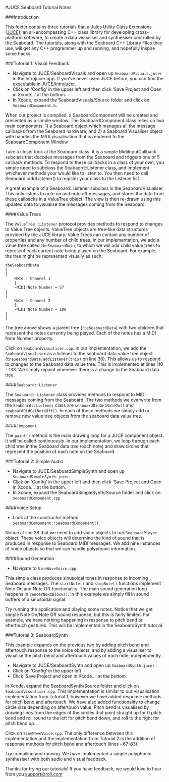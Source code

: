 #JUCE Seaboard Tutorial Notes

###Introduction

This folder contains three tutorials that a Jules Utility Class Extensions ([JUCE](juce.com/about-juce)), an all-encompassing C++ class library for developing cross-platform software, to create a data visualiser and synthesiser controlled by the Seaboard. The tutorials, along with the Seaboard C++ Library Files they use, will get any C++ programmer up and running, and hopefully inspire some hacks.

###Tutorial 1: Visual Feedback

- Navigate to JUCE/SeaboardVisuals and open up `SeaboardVisuals.jucer` in the Introjucer app. If you've never used JUCE before, you can find the executable in JUCE/Introjucer.
- Click on ‘Config’ in the upper left and then click ‘Save Project and Open in Xcode…’ at the bottom.
- In Xcode, expand the SeaboardVisuals/Source folder and click on `SeaboardComponent.h`.

When our project is compiled, a SeaboardComponent will be created and presented as a simple window. The SeaboardComponent class relies on two main components: 1) a Seaboard object which manages all the message callbacks from the Seaboard hardware, and 2) a Seaboard Visualiser object with handles the MIDI visualisation that is rendered to the SeaboardComponent Window

Take a closer look at the Seaboard class. It is a simple MidiInputCallback subclass that decodes messages from the Seaboard and triggers one of 5 callback methods. To respond to these callbacks in a class of your own, you simple need to subclass the Seabaord::Listener class, and implement whichever methods your would like to listen to. You then need to call Seaboard::addListener() to register your class to the Listener list.

A great example of a Seaboard::Listener subclass is the SeaboardVisualiser. This only listens to note on and note off messages, and stores the data from these callbacks in a ValueTree object. The view is then re-drawn using this updated data to visualise the messages coming from the Seaboard.

####Value Trees

The `ValueTree::Listener` protocol provides methods to respond to changes to Value Tree objects. ValueTree objects are tree-like data structures provided by the JUCE library. Value Trees can contain any number of properties and any number of child trees. In our implementation, we add a value tree called `theSeaboardData`, to which we will add child value trees to represent each current note being played on the Seaboard. For example, the tree might be represented visually as such:

	theSeaboardData
	|
	|
		Note - Channel 1
		|
		-MIDI Note Number = 57
	|
	|
		Note - Channel 2
		|
		-MIDI Note Number = 100
	|
	|

The tree above shows a parent tree (`theSeaboardData`) with two children that represent the notes currently being played. Each of the notes has a MIDI Note Number property.

Click on `SeaboardVisualiser.cpp`. In our implementation, we add the `SeaboardVisualiser` as a listener to the seaboard data value tree object (`theSeaboardData.addListener(this)` on line 30). This allows us to respond to changes to the Seaboard data value tree. This is implemented at lines 110 - 133. We simply repaint whenever there is a change to the Seaboard data tree.

####`Seaboard::Listener`

The `Seaboard::Listener` class provides methods to respond to MIDI messages coming from the Seaboard. The two methods we overwrite from the `Seaboard::Listener` class are `seaboardDidGetNoteOn()` and `seaboardDidGetNoteOff()`. In each of these methods we simply add or remove new value tree objects from the seaboard data value tree.

####`Component`

The `paint()` method is the main drawing loop for a JUCE component object. It will be called continuously. In our implementation, we loop through each child tree in the Seaboard data tree (each note) and draw circles that represent the position of each note on the Seaboard.

###Tutorial 2: Simple Audio

- Navigate to  JUCE/SeaboardSimpleSynth and open up `SeaboardSimpleSynth.jucer`.
- Click on ‘Config’ in the upper left and then click ‘Save Project and Open in Xcode…’ at the bottom.
- In Xcode, expand the SeaboardSimpleSynth/Source folder and click on `SeaboardComponent.cpp`

####Voice Setup

- Look at the constructor method `SeaboardComponent::SeaboardComponent()`.

Notice at line 28 that we need to add voice objects to our `SeaboardPlayer` object. These voice objects will determine the kind of sound that is produced in response to Seaboard MIDI messages. We add nine instances of voice objects so that we can handle polyphonic information.

####Sound Generation

- Navigate to `SineWaveVoice.cpp`.

This simple class produces sinusoidal tones in response to incoming Seaboard messages. The `startNote()` and `stopNote()` functions implement Note On and Note Off functionality. The main sound generation loop happens in `renderNextBlock()`. In this example we simply fill in sound buffers of a sinusoidal signal.

Try running the application and playing some notes. Notice that we get simple Note On/Note Off sound response, but this is fairly limited. For example, we have nothing happening in response to pitch bend or aftertouch gestures. This will be implemented in the SeaboardSynth tutorial.

###Tutorial 3: SeaboardSynth

This example expands on the previous two by adding pitch bend and aftertouch response to the voice objects, and by adding a visualiser to visualise the pitch bend and aftertouch values of each note, independently.

- Navigate to JUCE/SeaboardSynth and open up `SeaboardSynth.jucer`.
- Click on ‘Config’ in the upper left
- Click ‘Save Project and open in Xcode…’ at the bottom.

In Xcode, expand the SeaboardSynth/Source folder and click on `SeaboardVisualiser.cpp`. This implementation is similar to our visualisation implementation from Tutorial 1, however we have added response methods for pitch bend and aftertouch. We have also added functionality to change circle size depending on aftertouch value. Pitch bend is visualised by drawing lines from the edges of the circles that point straight up for 0 pitch bend and roll round to the left for pitch bend down, and roll to the right for pitch bend up.

Click on `SineWaveVoice.cpp`. The only difference between this implementation and the implementation from Tutorial 2 is the addition of response methods for pitch bend and aftertouch (lines ~67-83).

Try compiling and running. We have implemented a simple polyphonic synthesiser with both audio and visual feedback.

Thanks for trying our tutorials! If you have feedback, we would love to hear from you support@roli.com
